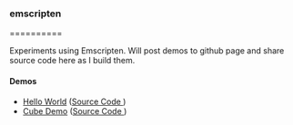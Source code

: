 ### emscripten
==========

Experiments using Emscripten. Will post demos to github page and share source code here as I build them.

#### Demos
  - [Hello World](http://francoislaberge.github.io/emscripten/test.html)  ([Source Code ](https://github.com/francoislaberge/emscripten/blob/master/test.c))
  - [Cube Demo](http://francoislaberge.github.io/emscripten/cube.html)  ([Source Code ](https://github.com/francoislaberge/emscripten/blob/master/cube.cpp))

